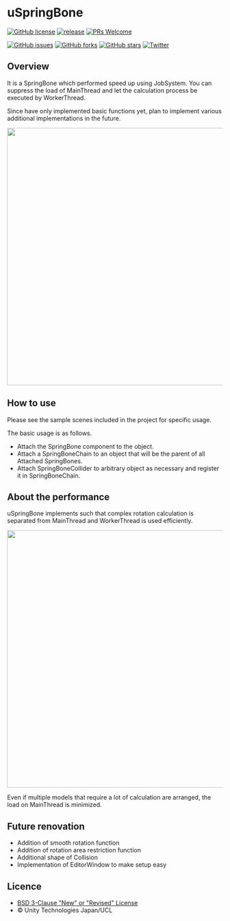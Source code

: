 # uSpringBone


[![GitHub license](https://img.shields.io/github/license/EsProgram/uSpringBone.svg)](https://github.com/EsProgram/uSpringBone/blob/master/LICENSE.txt)
[![release](https://img.shields.io/badge/release-wip-red.svg)](https://github.com/EsProgram/uSpringBone/releases)
[![PRs Welcome](https://img.shields.io/badge/PRs-welcome-blue.svg)](https://github.com/EsProgram/uSpringBone/pulls)


[![GitHub issues](https://img.shields.io/github/issues/EsProgram/uSpringBone.svg)](https://github.com/EsProgram/uSpringBone/issues)
[![GitHub forks](https://img.shields.io/github/forks/EsProgram/uSpringBone.svg)](https://github.com/EsProgram/uSpringBone/network)
[![GitHub stars](https://img.shields.io/github/stars/EsProgram/uSpringBone.svg)](https://github.com/EsProgram/uSpringBone/stargazers)
[![Twitter](https://img.shields.io/twitter/url/https/github.com/EsProgram/uSpringBone.svg?style=social)](https://twitter.com/intent/tweet?text=Wow:&url=https%3A%2F%2Fgithub.com%2FEsProgram%2FInkPainter)




## Overview

It is a SpringBone which performed speed up using JobSystem.
You can suppress the load of MainThread and let the calculation process be executed by WorkerThread.

Since have only implemented basic functions yet, plan to implement various additional implementations in the future.

<p align="center">
  <img src="https://github.com/EsProgram/uSpringBone/blob/master/Cap/dev01.gif" width="600"/>
</p>


## How to use

Please see the sample scenes included in the project for specific usage.

The basic usage is as follows.

* Attach the SpringBone component to the object.
* Attach a SpringBoneChain to an object that will be the parent of all Attached SpringBones.
* Attach SpringBoneCollider to arbitrary object as necessary and register it in SpringBoneChain.



## About the performance


uSpringBone implements such that complex rotation calculation is separated from MainThread and WorkerThread is used efficiently.

<p align="center">
  <img src="https://github.com/EsProgram/uSpringBone/blob/master/Cap/dev02.gif" width="600"/>
</p>

Even if multiple models that require a lot of calculation are arranged, the load on MainThread is minimized.


## Future renovation

* Addition of smooth rotation function
* Addition of rotation area restriction function
* Additional shape of Collision
* Implementation of EditorWindow to make setup easy



## Licence

* [BSD 3-Clause "New" or "Revised" License](https://github.com/EsProgram/uSpringBone/blob/master/LICENSE)
* © Unity Technologies Japan/UCL
